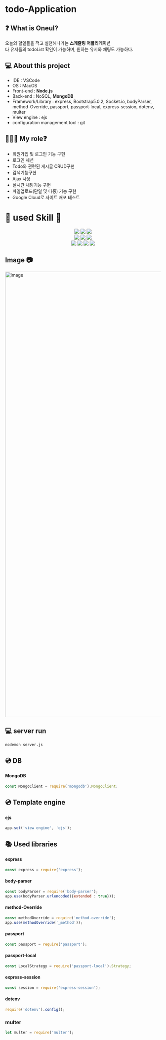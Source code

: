 # todo-Application
## ❓ What is Oneul?
오늘의 할일들을 적고 실천해나가는 **스케쥴링 어플리케이션**
<br>타 유저들의 todoList 확인이 가능하며, 원하는 유저와 채팅도 가능하다.

## 💻 About this project
- IDE : VSCode
- OS : MacOS
- Front-end : **Node.js**  
- Back-end : NoSQL, **MongoDB**  
- Framework/Library : express, Bootstrap5.0.2, Socket.io, bodyParser, method-Override, passport, passport-local, express-session, dotenv, multer
- View engine : ejs
- configuration management tool : git

## 👩🏻‍💻 My role❓
- 회원가입 및 로그인 기능 구현
- 로그인 세션
- Todo와 관련된 게시글 CRUD구현
- 검색기능구현
- Ajax 사용
- 실시간 채팅기능 구현
- 파일업로드(단일 및 다중) 기능 구현
- Google Cloud로 사이트 배포 테스트

# 📖 used Skill 🚀
<div align="center">  
  <div>
  <img src="https://img.shields.io/badge/Node.js-339933?style=for-the-badge&logo=Node.js&logoColor=white"/>
  <img src="https://img.shields.io/badge/MongoDB-47A248?style=for-the-badge&logo=MongoDB&logoColor=white"/>
  <img src="https://img.shields.io/badge/express-47A248?style=for-the-badge&logo=express&logoColor=white"/>
  </div>
  
  <div>
    <img src="https://img.shields.io/badge/Passport-34E27A?style=for-the-badge&logo=Passport&logoColor=white"/>
    <img src="https://img.shields.io/badge/Socket.io-010101?style=for-the-badge&logo=Socket.io&logoColor=white"/>
    <img src="https://img.shields.io/badge/Bootstrap-7952B3?style=for-the-badge&logo=Bootstrap&logoColor=white"/>
  </div>

  <div>    
    <img src="https://img.shields.io/badge/multer-000000?style=for-the-badge&logo=multer&logoColor=white"/>
    <img src="https://img.shields.io/badge/BodyParser-000000?style=for-the-badge&logo=BodyParser&logoColor=white"/>
    <img src="https://img.shields.io/badge/methodOverride-000000?style=for-the-badge&logo=method_Override&logoColor=white"/>
    <img src="https://img.shields.io/badge/dotenv-000000?style=for-the-badge&logo=dotenv&logoColor=white"/>
  </div> 
</div>

## Image 📷
<img width="1435" alt="image" src="https://github.com/YoulAPark/somerset/assets/101085988/5e27bfa3-ab24-48f8-be62-e8283792d6e0">

## 💻 server run
```nodemon server.js```

## 💿 DB
#### MongoDB
```js
const MongoClient = require('mongodb').MongoClient;
```

## 💿 Template engine
#### ejs
```js
app.set('view engine', 'ejs');
```

## 📚 Used libraries
#### express
```js
const express = require('express');
```

#### body-parser
```js
const bodyParser = require('body-parser'); 
app.use(bodyParser.urlencoded({extended : true}));
```

#### method-Override
```js
const methodOverride = require('method-override');
app.use(methodOverride('_method')); 
```

#### passport
```js
const passport = require('passport');
```

#### passport-local
```js
const LocalStrategy = require('passport-local').Strategy;
```

#### express-session
```js
const session = require('express-session');
```

#### dotenv
```js
require('dotenv').config();
```

### multer
```js
let multer = require('multer');
```
